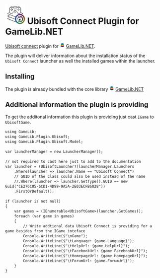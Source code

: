 ![GameLib.NET](Resources/GameLibPluginLogo64px.png "GameLib.NET Ubisoft") 
Ubisoft Connect Plugin for GameLib.NET
======

[Ubisoft connect](https://ubisoftconnect.com) plugin for ![GameLib.NET](../../Resources/GameLibNET-Logo-16px.png "GameLib.NET") [GameLib.NET](README.md).

The plugin will deliver information about the installation status of the `Ubisoft Connect` launcher as well the installed games within the launcher.

## Installing

The plugin is already bundled with the core library ![GameLib.NET](../../Resources/GameLibNET-Logo-16px.png "GameLib.NET") [GameLib.NET](README.md)

## Additional information the plugin is providing

To get the additonal information this plugin is providing just cast `IGame` to `UbisoftGame`.


```CSharp
using GameLib;
using GameLib.Plugin.Ubisoft;
using GameLib.Plugin.Ubisoft.Model;

var launcherManager = new LauncherManager();

// not required to cast here just to add to the documentation
var launcher = (UbisoftLauncher?)launcherManager.Launchers
    .Where(launcher => launcher.Name == "Ubisoft Connect")
    // GUID of the class could also be used instead of the name
    //.Where(launcher => launcher.GetType().GUID == new Guid("CE276C05-6CD1-4D99-9A5A-2E03ECFB6028"))
    .FirstOrDefault();

if (launcher is not null)
{
    var games = (IEnumerable<UbisoftGame>)launcher.GetGames();
    foreach (var game in games)
    {
        // Write addtional data Ubisoft Connect is providing for a game besides from the IGame inteface
        Console.WriteLine($"\nGame");
        Console.WriteLine($"\tLanguage: {game.Language}");
        Console.WriteLine($"\tHelpUrl: {game.HelpUrl}");
        Console.WriteLine($"\tFacebookUrl: {game.FacebookUrl}");
        Console.WriteLine($"\tHomepageUrl: {game.HomepageUrl}");
        Console.WriteLine($"\tForumUrl: {game.ForumUrl}");
    }
}
```